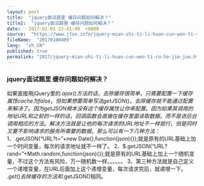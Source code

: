 ```yaml
---
layout: post
title:  "jquery面试题里 缓存问题如何解决？"
title2:  "jquery面试题里 缓存问题如何解决？"
date:   2017-01-01 23:41:49  +0800
source:  "https://www.jfox.info/jquery-mian-shi-ti-li-huan-cun-wen-ti-ru-he-jie-jue.html"
fileName:  "20170100409"
lang:  "zh_CN"
published: true
permalink: "2017/jquery-mian-shi-ti-li-huan-cun-wen-ti-ru-he-jie-jue.html"
---
```




### jquery面试题里 缓存问题如何解决？

如果直接用jQuery里的$.ajax()方法的话，去除缓存很简单，只需要配置一下缓存属性cache为false，但如果想要简单写法getJSON()，去除缓存就不能通过配置来解决了。因为getJSON根本没有这个缓存属性让你来配置。因为如果其调用的地址URL和之前的一样的话，回调函数会直接在缓存里面读取数据，而不是进后台调用相应的方法。
解决方法就是让他的每次请求的URL地址不一样就行，但是同时又要不影响请求的服务所需要的数据，那么可以有一下几种方法：
1、$.getJSON(“URL?t=”+new Date(),function(json){});就是原有的URL基础上加一个时间变量，每次的请求地址就不一样了。
2、$.getJSON(“URL?rand=”+Math.random,function(json){});就是原有的URL基础上加上一个随机变量，不过这个方法有风险，万一随机数一样。。。。。。
3、第三种方法就是自己定义一个递增变量，在URL后面加上这个递增变量，每次请求完后，就递增一下。
$.get()去除缓存的方法和$.getJSON()相同。
